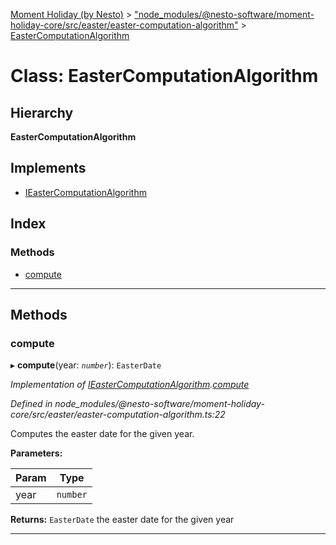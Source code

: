 [Moment Holiday (by Nesto)](../README.md) > ["node_modules/@nesto-software/moment-holiday-core/src/easter/easter-computation-algorithm"](../modules/_node_modules__nesto_software_moment_holiday_core_src_easter_easter_computation_algorithm_.md) > [EasterComputationAlgorithm](../classes/_node_modules__nesto_software_moment_holiday_core_src_easter_easter_computation_algorithm_.eastercomputationalgorithm.md)

# Class: EasterComputationAlgorithm

## Hierarchy

**EasterComputationAlgorithm**

## Implements

* [IEasterComputationAlgorithm](../interfaces/_node_modules__nesto_software_moment_holiday_core_src_easter_easter_computation_algorithm_interface_.ieastercomputationalgorithm.md)

## Index

### Methods

* [compute](_node_modules__nesto_software_moment_holiday_core_src_easter_easter_computation_algorithm_.eastercomputationalgorithm.md#compute)

---

## Methods

<a id="compute"></a>

###  compute

▸ **compute**(year: *`number`*): `EasterDate`

*Implementation of [IEasterComputationAlgorithm](../interfaces/_node_modules__nesto_software_moment_holiday_core_src_easter_easter_computation_algorithm_interface_.ieastercomputationalgorithm.md).[compute](../interfaces/_node_modules__nesto_software_moment_holiday_core_src_easter_easter_computation_algorithm_interface_.ieastercomputationalgorithm.md#compute)*

*Defined in node_modules/@nesto-software/moment-holiday-core/src/easter/easter-computation-algorithm.ts:22*

Computes the easter date for the given year.

**Parameters:**

| Param | Type |
| ------ | ------ |
| year | `number` |

**Returns:** `EasterDate`
the easter date for the given year

___

